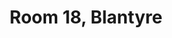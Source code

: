 ---
basin: 'No'
cudn: true
floor: First
grade: 1
images:
- /room_database/images/blantyre/blant_18_1.png
living_room: 'No'
location: Blantyre
name: '18'
network: Wired and Wireless
title: Room 18, Blantyre
---